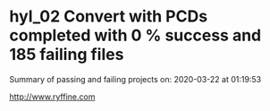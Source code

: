 # hyl_02 Convert with PCDs completed with 0 % success and 185 failing files

Summary of passing and failing projects on: 2020-03-22 at 01:19:53

http://www.ryffine.com
